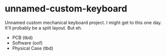 # unnamed-custom-keyboard
Unnamed custom mechanical keyboard project. I might get to this one day. It'll probably be a split layout. But eh.
- PCB (tbd)
- Software (oof)
- Physical Case (tbd)
